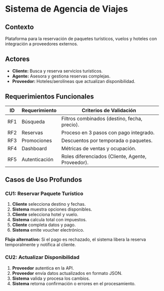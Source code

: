 # Sistema de Agencia de Viajes

## Contexto

Plataforma para la reservación de paquetes turísticos, vuelos y hoteles con integración a proveedores externos.

## Actores

- **Cliente:** Busca y reserva servicios turísticos.
- **Agente:** Asesora y gestiona reservas complejas.
- **Proveedor:** Hoteles/aerolíneas que actualizan disponibilidad.

## Requerimientos Funcionales

| ID   | Requerimiento                          | Criterios de Validación                                   |
|------|----------------------------------------|----------------------------------------------------------|
| RF1  | Búsqueda                               | Filtros combinados (destino, fecha, precio).             |
| RF2  | Reservas                               | Proceso en 3 pasos con pago integrado.                   |
| RF3  | Promociones                            | Descuentos por temporada o paquetes.                     |
| RF4  | Dashboard                              | Métricas de ventas y ocupación.                          |
| RF5  | Autenticación                          | Roles diferenciados (Cliente, Agente, Proveedor).         |

## Casos de Uso Profundos

### CU1: Reservar Paquete Turístico

1. **Cliente** selecciona destino y fechas.
2. **Sistema** muestra opciones disponibles.
3. **Cliente** selecciona hotel y vuelo.
4. **Sistema** calcula total con impuestos.
5. **Cliente** completa datos y pago.
6. **Sistema** emite voucher electrónico.

**Flujo alternativo:** Si el pago es rechazado, el sistema libera la reserva temporalmente y notifica al cliente.

### CU2: Actualizar Disponibilidad

1. **Proveedor** autentica en la API.
2. **Proveedor** envía datos actualizados en formato JSON.
3. **Sistema** valida y procesa los cambios.
4. **Sistema** retorna confirmación o errores en el procesamiento.




